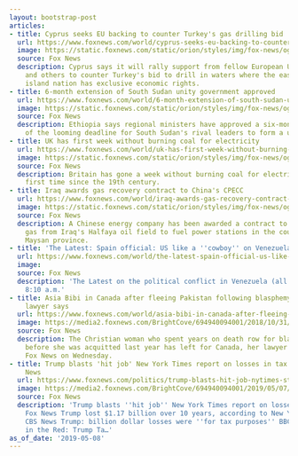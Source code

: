 ```yaml
---
layout: bootstrap-post
articles:
- title: Cyprus seeks EU backing to counter Turkey's gas drilling bid
  url: https://www.foxnews.com/world/cyprus-seeks-eu-backing-to-counter-turkeys-gas-drilling-bid
  image: https://static.foxnews.com/static/orion/styles/img/fox-news/og/og-fox-news.png
  source: Fox News
  description: Cyprus says it will rally support from fellow European Union countries
    and others to counter Turkey's bid to drill in waters where the east Mediterranean
    island nation has exclusive economic rights.
- title: 6-month extension of South Sudan unity government approved
  url: https://www.foxnews.com/world/6-month-extension-of-south-sudan-unity-government-approved
  image: https://static.foxnews.com/static/orion/styles/img/fox-news/og/og-fox-news.png
  source: Fox News
  description: Ethiopia says regional ministers have approved a six-month extension
    of the looming deadline for South Sudan's rival leaders to form a unity government.
- title: UK has first week without burning coal for electricity
  url: https://www.foxnews.com/world/uk-has-first-week-without-burning-coal-for-electricity
  image: https://static.foxnews.com/static/orion/styles/img/fox-news/og/og-fox-news.png
  source: Fox News
  description: Britain has gone a week without burning coal for electricity for the
    first time since the 19th century.
- title: Iraq awards gas recovery contract to China's CPECC
  url: https://www.foxnews.com/world/iraq-awards-gas-recovery-contract-to-chinas-cpecc
  image: https://static.foxnews.com/static/orion/styles/img/fox-news/og/og-fox-news.png
  source: Fox News
  description: A Chinese energy company has been awarded a contract to recover natural
    gas from Iraq's Halfaya oil field to fuel power stations in the country's underserved
    Maysan province.
- title: 'The Latest: Spain official: US like a ''cowboy'' on Venezuela'
  url: https://www.foxnews.com/world/the-latest-spain-official-us-like-a-cowboy-on-venezuela
  image: 
  source: Fox News
  description: 'The Latest on the political conflict in Venezuela (all times local):
    8:10 a.m.'
- title: Asia Bibi in Canada after fleeing Pakistan following blasphemy acquittal,
    lawyer says
  url: https://www.foxnews.com/world/asia-bibi-in-canada-after-fleeing-pakistan-following-blasphemy-acquittal-lawyer-says
  image: https://media2.foxnews.com/BrightCove/694940094001/2018/10/31/694940094001_5855904038001_5855896431001-vs.jpg
  source: Fox News
  description: The Christian woman who spent years on death row for blasphemy in Pakistan
    before she was acquitted last year has left for Canada, her lawyer confirmed to
    Fox News on Wednesday.
- title: Trump blasts 'hit job' New York Times report on losses in tax returns - Fox
    News
  url: https://www.foxnews.com/politics/trump-blasts-hit-job-nytimes-story
  image: https://media2.foxnews.com/BrightCove/694940094001/2019/05/07/694940094001_6033949247001_6033944515001-vs.jpg
  source: Fox News
  description: 'Trump blasts ''hit job'' New York Times report on losses in tax returns
    Fox News Trump lost $1.17 billion over 10 years, according to New York Times investigation
    CBS News Trump: billion dollar losses were ''for tax purposes'' BBC News Decade
    in the Red: Trump Ta…'
as_of_date: '2019-05-08'
---
```


